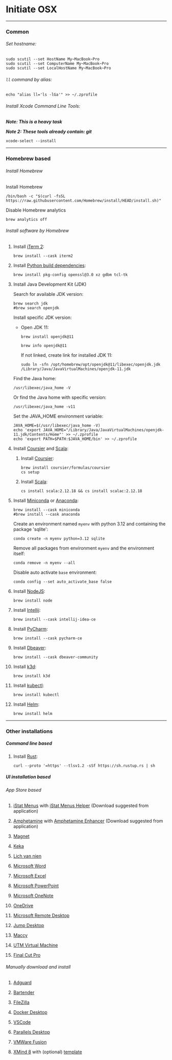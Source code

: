 # Initiate OSX

---

### Common

###### Set hostname:

```shell
sudo scutil --set HostName My~MacBook~Pro
sudo scutil --set ComputerName My~MacBook~Pro
sudo scutil --set LocalHostName My~MacBook~Pro
```

###### `ll` command by alias:

```shell
echo "alias ll='ls -lGa'" >> ~/.zprofile
```

###### Install Xcode Command Line Tools:

***Note: This is a heavy task***

***Note 2: These tools already contain: git***

```shell
xcode-select --install
```

---

### Homebrew based

###### Install Homebrew

Install Homebrew

```shell
/bin/bash -c "$(curl -fsSL https://raw.githubusercontent.com/Homebrew/install/HEAD/install.sh)"
```

Disable Homebrew analytics

```shell
brew analytics off
```

###### Install software by Homebrew

1. Install [iTerm 2](https://iterm2.com/):

    ```shell
    brew install --cask iterm2
    ```

2. Install [Python build dependencies](https://devguide.python.org/getting-started/setup-building/#macos):

    ```shell
    brew install pkg-config openssl@3.0 xz gdbm tcl-tk
    ```

3. Install Java Development Kit (JDK)

    Search for available JDK version:

    ```shell
    brew search jdk
    #brew search openjdk
    ```

    Install specific JDK version:

    - Open JDK 11:

        ```shell
        brew install openjdk@11
        ```

        ```shell
        brew info openjdk@11
        ```

        If not linked, create link for installed JDK 11:

        ```shell
        sudo ln -sfn /opt/homebrew/opt/openjdk@11/libexec/openjdk.jdk /Library/Java/JavaVirtualMachines/openjdk-11.jdk
        ```
    
    Find the Java home:

    ```shell
    /usr/libexec/java_home -V
    ```

    Or find the Java home with specific version:

    ```shell
    /usr/libexec/java_home -v11
    ```

    Set the JAVA_HOME environment variable:

    ```shell
    JAVA_HOME=$(/usr/libexec/java_home -V)
    echo 'export JAVA_HOME="/Library/Java/JavaVirtualMachines/openjdk-11.jdk/Contents/Home"' >> ~/.zprofile
    echo 'export PATH=$PATH:$JAVA_HOME/bin' >> ~/.zprofile
    ```

4. Install [Coursier](https://get-coursier.io/) and [Scala](https://www.scala-lang.org/):

    1. Install [Coursier](https://get-coursier.io/docs/cli-installation):

        ```shell
        brew install coursier/formulas/coursier
        cs setup
        ```
    
    2. Install [Scala](https://www.scala-lang.org/):
    
        ```shell
        cs install scala:2.12.18 && cs install scalac:2.12.18
        ```

5. Install [Miniconda](https://docs.conda.io/en/latest/miniconda.html) or [Anaconda](https://www.anaconda.com/):

    ```shell
    brew install --cask miniconda
    #brew install --cask anaconda
    ```

    Create an environment named `myenv` with python 3.12 and containing the package 'sqlite':

    ```shell
    conda create -n myenv python=3.12 sqlite
    ```

    Remove all packages from environment `myenv` and the environment itself:

    ```shell
    conda remove -n myenv --all
    ```

    Disable auto activate `base` environment:

    ```shell
    conda config --set auto_activate_base false
    ```

6. Install [NodeJS](https://nodejs.org/):

    ```shell
    brew install node
    ```

7. Install [Intellij](https://www.jetbrains.com/idea/):

    ```shell
    brew install --cask intellij-idea-ce
    ```

8. Install [PyCharm](https://www.jetbrains.com/pycharm/):

    ```shell
    brew install --cask pycharm-ce
    ```

9. Install [Dbeaver](https://dbeaver.io/):

    ```shell
    brew install --cask dbeaver-community
    ```

10. Install [k3d](https://k3d.io/):

    ```shell
    brew install k3d
    ```

11. Install [kubectl](https://kubernetes.io/docs/reference/kubectl/):

    ```shell
    brew install kubectl
    ```

12. Install [Helm](https://helm.sh/):

    ```shell
    brew install helm
    ```

---

### Other installations

##### Command line based

1. Install [Rust](https://www.rust-lang.org/):

    ```shell
    curl --proto '=https' --tlsv1.2 -sSf https://sh.rustup.rs | sh
    ```

##### UI installation based

###### App Store based

1. [iStat Menus](https://apps.apple.com/vn/app/istat-menus/id1319778037) with [iStat Menus Helper](https://cdn.bjango.com/files/istatmenushelper/istatmenushelper2.0.zip) (Download suggested from application)

2. [Amphetamine](https://apps.apple.com/vn/app/amphetamine/id937984704) with [Amphetamine Enhancer](https://github.com/x74353/Amphetamine-Enhancer/raw/master/Releases/Current/Amphetamine%20Enhancer.dmg) (Download suggested from application)

3. [Magnet](https://apps.apple.com/vn/app/magnet/id441258766)

4. [Keka](https://apps.apple.com/vn/app/keka/id470158793?mt=12)

5. [Lich van nien](https://apps.apple.com/vn/app/l%E1%BB%8Bch-v%E1%BA%A1n-ni%C3%AAn-%C3%A2m-l%E1%BB%8Bch-vn/id1463023539)

6. [Microsoft Word](https://apps.apple.com/vn/app/microsoft-word/id462054704)

7. [Microsoft Excel](https://apps.apple.com/vn/app/microsoft-excel/id462058435)

8. [Microsoft PowerPoint](https://apps.apple.com/vn/app/microsoft-powerpoint/id462062816)

9. [Microsoft OneNote](https://apps.apple.com/vn/app/microsoft-onenote/id784801555)

10. [OneDrive](https://apps.apple.com/vn/app/onedrive/id823766827)

11. [Microsoft Remote Desktop](https://apps.apple.com/vn/app/microsoft-remote-desktop/id1295203466)

12. [Jump Desktop](https://apps.apple.com/vn/app/jump-desktop-rdp-vnc-fluid/id524141863)

13. [Maccy](https://apps.apple.com/vn/app/maccy/id1527619437)

14. [UTM Virtual Machine](https://apps.apple.com/vn/app/utm-virtual-machines/id1538878817)

15. [Final Cut Pro](https://apps.apple.com/vn/app/final-cut-pro/id424389933)

###### Manually download and install

1. [Adguard](https://adguard.com/en/adguard-mac/overview.html)

2. [Bartender](https://www.macbartender.com/)

3. [FileZilla](https://filezilla-project.org/download.php?platform=osx)

4. [Docker Desktop](https://www.docker.com/products/docker-desktop/)

5. [VSCode](https://code.visualstudio.com/download)

6. [Parallels Desktop](https://www.parallels.com/products/desktop/)

7. [VMWare Fusion](https://download3.vmware.com/software/FUS-1302/VMware-Fusion-13.0.2-21581413_universal.dmg)

8. [XMind 8](https://dl3.xmind.net/xmind-8-update9-macosx.dmg) with (optional) [template](https://xmind.app/blog/mind-map-presentation-template/)

